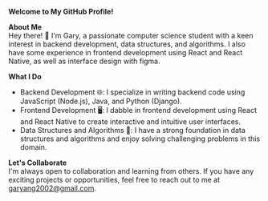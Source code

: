 **Welcome to My GitHub Profile!**  

**About Me**  
Hey there! 👋 I'm Gary, a passionate computer science student with a keen interest in backend development, data structures, and algorithms. I also have some experience in frontend development using React and React Native, as well as interface design with figma.

**What I Do**  
- Backend Development 🌐: I specialize in writing backend code using JavaScript (Node.js), Java, and Python (Django).  
- Frontend Development 🖥️: I dabble in frontend development using React and React Native to create interactive and intuitive user interfaces.  
- Data Structures and Algorithms 🤖: I have a strong foundation in data structures and algorithms and enjoy solving challenging problems in this domain.

<!--
**What You'll Find Here**
Backend Projects: You'll find a collection of projects showcasing my backend development skills, including RESTful APIs, microservices, and database management.
Frontend Projects: I occasionally share frontend projects built using React and React Native to demonstrate my proficiency in frontend development.
Algorithm Solutions: I enjoy solving algorithmic problems from platforms like LeetCode and HackerRank. You'll find my solutions and explanations here.
Learning Resources: I'm passionate about continuous learning. I occasionally share resources, tutorials, and articles related to backend development, data structures, algorithms, and more.
-->

**Let's Collaborate**  
I'm always open to collaboration and learning from others. If you have any exciting projects or opportunities, feel free to reach out to me at garyang2002@gmail.com.

<!--
**diabo1ica/diabo1ica** is a ✨ _special_ ✨ repository because its `README.md` (this file) appears on your GitHub profile.

Here are some ideas to get you started:

- 🔭 I’m currently working on ...
- 🌱 I’m currently learning ...
- 👯 I’m looking to collaborate on ...
- 🤔 I’m looking for help with ...
- 💬 Ask me about ...
- 📫 How to reach me: ...
- 😄 Pronouns: ...
- ⚡ Fun fact: ...
-->
